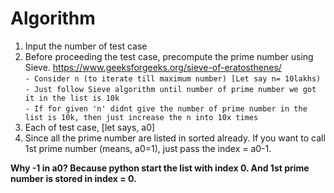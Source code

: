 # Algorithm

1. Input the number of test case
2. Before proceeding the test case, precompute the prime number using Sieve. https://www.geeksforgeeks.org/sieve-of-eratosthenes/ <br>
`- Consider n (to iterate till maximum number) [Let say n= 10lakhs)`<br>
`- Just follow Sieve algorithm until number of prime number we got it in the list is 10k `<br>
`- If for given 'n' didnt give the number of prime number in the list is 10k, then just increase the n into 10x times`<br>
3. Each of test case, [let says, a0]
4. Since all the prime number are listed in sorted already. If you want to call 1st prime number (means, a0=1), just pass the index = a0-1.<br>

__Why -1 in a0? Because python start the list with index 0. And 1st prime number is stored in index = 0.__
